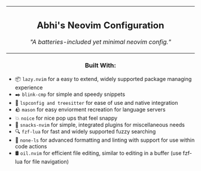 <div align="center">
<table>
<tbody>
<td align="center">
<img width="2000" height="0" /><br />

## Abhi's Neovim Configuration


*"A batteries-included yet minimal neovim config."*

<img width="2000" height="0" />
</td>
</tbody>
</table>
</div>

<h3 align="center">Built With:</h4>

- 📦 `lazy.nvim` for a easy to extend, widely supported package managing experience
- ✒️ `blink-cmp` for simple and speedy snippets
- 🌳 `lspconfig and treesitter` for ease of use and native integration
- 🪨 `mason` for easy enviorment recreation for language servers
- 💥 `noice` for nice pop ups that feel snappy
- 🍿 `snacks-nvim` for simple, integrated plugins for miscellaneous needs
- 🔍 `fzf-lua` for fast and widely supported fuzzy searching
- 🤵 `none-ls` for advanced formatting and linting with support for use within code actions
- 🛢️ `oil.nvim` for efficient file editing, similar to editing in a buffer (use fzf-lua for file navigation)
